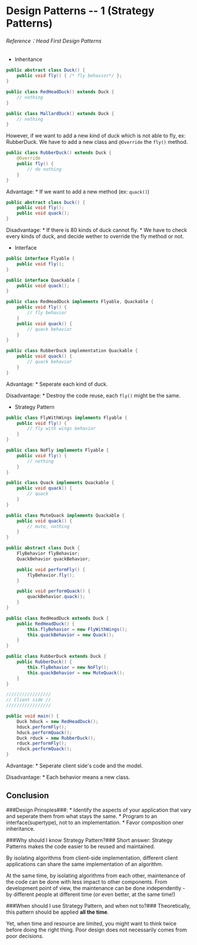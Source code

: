 # Design Patterns -- 1 (Strategy Patterns)

###### Reference：Head First Design Patterns

* Inheritance

```java
public abstract class Duck() {
	public void fly() { /* fly behavior*/ };
}

public class RedHeadDuck() extends Duck {
	// nothing
}

public class MallardDuck() extends Duck {
	// nothing
}
```
However, if we want to add a new kind of duck which is not able to fly, ex: RubberDuck. We have to add a new class and `@Override` the `fly()` method.

```java
public class RubberDuck() extends Duck {
	@Override
	public fly() {
		// do nothing
	}
}
```
Advantage:
	* If we want to add a new method (ex: `quack()`)
```java
public abstract class Duck() {
	public void fly();
	public void quack();
}
```

Disadvantage:
	* If there is 80 kinds of duck cannot fly.
	* We have to check every kinds of duck, and decide wether to override the fly method or not.

* Interface

```java
public interface Flyable {
	public void fly();
}

public interface Quackable {
	public void quack();
}

public class RedHeadDuck implements Flyable, Quackable {
	public void fly() {
		// fly behavior
	}
	public void quack() {
		// quack behavior
	}
} 

public class RubberDuck implementation Quackable {
	public void quack() {
		// quack behavior
	}
}
```

Advantage:
	* Seperate each kind of duck.

Disadvantage:
	* Destroy the code reuse, each `fly()` might be the same.

* Strategy Pattern

```java
public class FlyWithWings implements Flyable {
	public void fly() {
		// fly with wings behavior
	}
}

public class NoFly implements Flyable {
	public void fly() {
		// nothing
	}
}

public class Quack implements Quackable {
	public void quack() {
		// quack
	}
}

public class MuteQuack implements Quackable {
	public void quack() {
		// mute, nothing
	}
}

public abstract class Duck {
	FlyBehavior flyBehavior;
	QuackBehavior quackBehavior;

	public void performFly() {
		flyBehavior.fly();
	}

	public void performQuack() {
		quackBehavior.quack();
	}
}

public class RedHeadDuck extends Duck {
	public RedHeadDuck() {
		this.flyBehavior = new FlyWithWings();
		this.quackBehavior = new Quack();
	}
}

public class RubberDuck extends Duck {
	public RubberDuck() {
		this.flyBehavior = new NoFly();
		this.quackBehavior = new MuteQuack();
	}
}

/////////////////
// Client side //
/////////////////

public void main() {
	Duck hduck = new RedHeadDuck();
	hduck.performFly();
	hduck.performQuack();
	Duck rduck = new RubberDuck();
	rduck.performFly();
	rduck.performQuack();
}

```

Advantage:
	* Seperate client side's code and the model.

Disadvantage:
	* Each behavior means a new class.

## Conclusion
###Design Prinsples###:
	* Identify the aspects of your application that vary and seperate them from what stays the same.
	* Program to an interface(supertype), not to an implementation.
	* Favor composition oner inheritance.

###Why should I know Strategy Pattern?###
Short answer: Strategy Patterns makes the code easier to be reused and maintained.

By isolating algorithms from client-side implementation, different client applications can share the same implementation of an algorithm.

At the same time, by isolating algorithms from each other, maintenance of the code can be done with less impact to other components. From development point of view, the maintenance can be done independently - by different people at different time (or even better, at the same time!)

###When should I use Strategy Pattern, and when not to?###
Theoretically, this pattern should be applied **all the time**.

Yet, when time and resource are limited, you might want to think twice before doing the right thing. Poor design does not necessarily comes from poor decisions.


